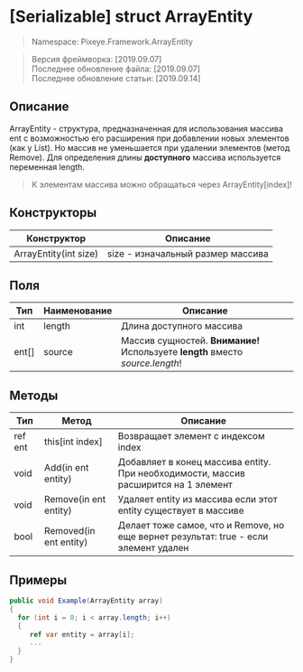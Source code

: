 # [Serializable] struct ArrayEntity
> Namespace: Pixeye.Framework.ArrayEntity <br>

> Версия фреймворка: [2019.09.07] <br>
> Последнее обновление файла: [2019.09.07] <br>
> Последнее обновление статьи: [2019.09.14]


## Описание
ArrayEntity - структура, предназначенная для использования массива ent с возможностью его расширения при добавлении новых элементов (как у List). Но массив не уменьшается при удалении элементов (метод Remove). Для определения длины **доступного** массива используется переменная length. 

> К элементам массива можно обращаться через ArrayEntity[index]!

## Конструкторы
| Конструктор           | Описание
| --------------------- | ------------ 
| ArrayEntity(int size) | size - изначальный размер массива

## Поля
| Тип        | Наименование | Описание
| ---------- | ------------ | -
| int        | length       | Длина доступного массива
| ent[]      | source       | Массив сущностей. **Внимание!** Используете **length** вместо *source.length*!

## Методы
| Тип        | Метод                 | Описание
| ------------ | --------------------- | -
| ref ent    | this[int index]       | Возвращает элемент с индексом index
| void       | Add(in ent entity)    | Добавляет в конец массива entity. При необходимости, массив расширится на 1 элемент
| void       | Remove(in ent entity) | Удаляет entity из массива если этот entity существует в массиве
| bool       | Removed(in ent entity)| Делает тоже самое, что и Remove, но еще вернет результат: true - если элемент удален

## Примеры
```csharp
public void Example(ArrayEntity array)
{
  for (int i = 0; i < array.length; i++)
  {
     ref var entity = array[i];
     ...
  }
}
```
